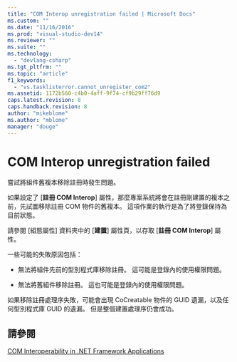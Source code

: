 ```yaml
---
title: "COM Interop unregistration failed | Microsoft Docs"
ms.custom: ""
ms.date: "11/16/2016"
ms.prod: "visual-studio-dev14"
ms.reviewer: ""
ms.suite: ""
ms.technology: 
  - "devlang-csharp"
ms.tgt_pltfrm: ""
ms.topic: "article"
f1_keywords: 
  - "vs.tasklisterror.cannot_unregister_com2"
ms.assetid: 1172b560-c4b0-4aff-9f74-cf9b29ff76d9
caps.latest.revision: 8
caps.handback.revision: 8
author: "mikeblome"
ms.author: "mblome"
manager: "douge"
---
```

# COM Interop unregistration failed
嘗試將組件舊複本移除註冊時發生問題。  
  
 如果設定了 \[**註冊 COM Interop**\] 屬性，那麼專案系統將會在註冊剛建置的複本之前，先試圖移除註冊 COM 物件的舊複本。  這項作業的執行是為了將登錄保持為目前狀態。  
  
 請參閱 \[組態屬性\] 資料夾中的 \[**建置**\] 屬性頁，以存取 \[**註冊 COM Interop**\] 屬性。  
  
 一些可能的失敗原因包括：  
  
-   無法將組件先前的型別程式庫移除註冊。  這可能是登錄內的使用權限問題。  
  
-   無法將舊組件移除註冊。  這也可能是登錄內的使用權限問題。  
  
 如果移除註冊處理序失敗，可能會出現 CoCreatable 物件的 GUID 遺漏，以及任何型別程式庫 GUID 的遺漏。  但是整個建置處理序仍會成功。  
  
## 請參閱  
 [COM Interoperability in .NET Framework Applications](/dotnet/visual-basic/programming-guide/com-interop/com-interoperability-in-net-framework-applications)